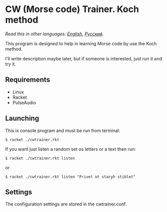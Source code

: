 # CW (Morse code) Trainer. Koch method

*Read this in other languages: [English](README.md), [Русский](README.ru.md).*

This program is designed to help in learning Morse code by use the
Koch method.

I'll write description maybe later, but if someone is interested, just
run it and try it.

## Requirements

* Linux
* Racket
* PulseAudio

## Launching

This is console program and must be run from terminal:

    $ racket ./cwtrainer.rkt

If you want just listen a random set os letters or a text then run:

    $ racket ./cwtrainer.rkt listen

or

    $ racket ./cwtrainer.rkt listen "Privet ot staryh stiblet"

## Settings

The configuration settings are stored in the cwtrainer.conf.
